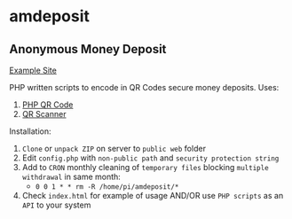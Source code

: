 # amdeposit
## Anonymous Money Deposit

[Example Site](https://zygtech.pl/amdeposit/)

PHP written scripts to encode in QR Codes secure money deposits. Uses:

1. [PHP QR Code](http://phpqrcode.sourceforge.net/)
2. [QR Scanner](https://nimiq.github.io/qr-scanner/)

Installation:
1. `Clone` or `unpack ZIP` on server to `public web` folder
2. Edit `config.php` with `non-public path` and `security protection string`
3. Add to `CRON` monthly cleaning of `temporary files` blocking `multiple withdrawal` in same month:
    + `0 0 1 * * rm -R /home/pi/amdeposit/*`
4. Check `index.html` for example of usage AND/OR use `PHP scripts` as an `API` to your system
